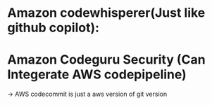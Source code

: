  # Amazon codewhisperer(Just like github copilot): 
 
 # Amazon Codeguru Security (Can Integerate AWS codepipeline)
-> AWS codecommit is just a aws version of git version
